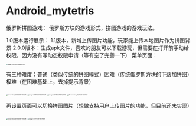 # Android_mytetris
俄罗斯拼图游戏：
俄罗斯方块的游戏形式，拼图游戏的游戏玩法。

1.0版本运行展示：
1.1版本，新增上传图片功能，玩家能上传本地图片作为拼图背景
2.0.0版本：生成apk文件，喜欢的朋友可以下载游玩，但需要在打开前手动给权限，因为没有写动态权限申请（等有空了完善一下）
菜单页面：

<img src="https://github.com/sixsixla/Android_mytetris/blob/master/show/Screenshot_20211230-135421.jpg" alt="image-20211230135852033" style="zoom:25%;" />

有三种难度：普通（类似传统的拼图模式）困难（传统俄罗斯方块的下落加拼图）极难（在困难基础上，去掉提示背景）

<img src="https://github.com/sixsixla/Android_mytetris/blob/master/show/Screenshot_20211230-135436.jpg" alt="Screenshot_20211230-135436" style="zoom:25%;" />

<img src="https://github.com/sixsixla/Android_mytetris/blob/master/show/Screenshot_20211230-135525.jpg" alt="image-20211230140356039" style="zoom:25%;" />

<img src="https://github.com/sixsixla/Android_mytetris/blob/master/show/Screenshot_20211230-135537.jpg" alt="image-20211230140425972" style="zoom:25%;" />

<img src="https://github.com/sixsixla/Android_mytetris/blob/master/show/Screenshot_20211230-135607.jpg" alt="Screenshot_20211230-135607" style="zoom:25%;" />



再设置页面可以切换拼图图片（想做支持用户上传图片的功能，但目前还未实现）

<img src="https://github.com/sixsixla/Android_mytetris/blob/master/show/Screenshot_20211230-135628.jpg" alt="Screenshot_20211230-135628" style="zoom:25%;" />
<img src="https://github.com/sixsixla/Android_mytetris/blob/master/show/Screenshot_20211230-135636.jpg" alt="image-20211230141011551" style="zoom:25%;" />
